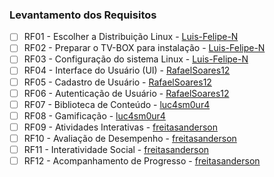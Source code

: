 ### Levantamento dos Requisitos

- [ ] RF01 - Escolher a Distribuição Linux - [Luis-Felipe-N](https://github.com/Luis-Felipe-N)
- [ ] RF02 - Preparar o TV-BOX para instalação - [Luis-Felipe-N](https://github.com/Luis-Felipe-N)
- [ ] RF03 - Configuração do sistema Linux - [Luis-Felipe-N](https://github.com/Luis-Felipe-N)
- [ ] RF04 - Interface do Usuário (UI) - [RafaelSoares12](https://github.com/RafaelSoares12)
- [ ] RF05 - Cadastro de Usuário - [RafaelSoares12](https://github.com/RafaelSoares12)
- [ ] RF06 - Autenticação de Usuário - [RafaelSoares12](https://github.com/RafaelSoares12)
- [ ] RF07 - Biblioteca de Conteúdo - [luc4sm0ur4](https://github.com/luc4sm0ur4)
- [ ] RF08 - Gamificação - [luc4sm0ur4](https://github.com/luc4sm0ur4)
- [ ] RF09 - Atividades Interativas - [freitasanderson](https://github.com/freitasanderson)
- [ ] RF10 - Avaliação de Desempenho - [freitasanderson](https://github.com/freitasanderson)
- [ ] RF11 - Interatividade Social - [freitasanderson](https://github.com/freitasanderson)
- [ ] RF12 - Acompanhamento de Progresso - [freitasanderson](https://github.com/freitasanderson)
